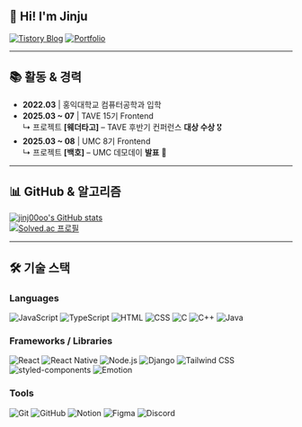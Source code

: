## 👋 Hi! I'm Jinju

[![Tistory Blog](https://img.shields.io/badge/Tistory-000000?style=flat&logo=blogger&logoColor=white)](https://icems0428.tistory.com/)
[![Portfolio](https://img.shields.io/badge/Portfolio-FF6F61?style=flat&logo=aboutdotme&logoColor=white)](https://jinju-portfolio-ruby.vercel.app/)

---

## 📚 활동 & 경력

- **2022.03** | 홍익대학교 컴퓨터공학과 입학  
- **2025.03 ~ 07** | TAVE 15기 Frontend  
  ↳ 프로젝트 **[웨더타고]** – TAVE 후반기 컨퍼런스 **대상 수상** 🎖️  
- **2025.03 ~ 08** | UMC 8기 Frontend  
  ↳ 프로젝트 **[백호]** – UMC 데모데이 **발표** 🎤

---

## 📊 GitHub & 알고리즘

[![jinj00oo's GitHub stats](https://github-readme-stats.vercel.app/api?username=jinj00oo&show_icons=true&theme=github_dark&count_private=true)](https://github.com/anuraghazra/github-readme-stats)  
[![Solved.ac 프로필](http://mazassumnida.wtf/api/generate_badge?boj=icems0428)](https://solved.ac/icems0428)

---

## 🛠️ 기술 스택

### Languages
![JavaScript](https://img.shields.io/badge/JavaScript-F7DF1E?style=flat&logo=javascript&logoColor=black)
![TypeScript](https://img.shields.io/badge/TypeScript-3178C6?style=flat&logo=typescript&logoColor=white)
![HTML](https://img.shields.io/badge/HTML5-E34F26?style=flat&logo=html5&logoColor=white)
![CSS](https://img.shields.io/badge/CSS-1572B6?style=flat&logo=css3&logoColor=white)
![C](https://img.shields.io/badge/C-A8B9CC?style=flat&logo=c&logoColor=white)
![C++](https://img.shields.io/badge/C++-00599C?style=flat&logo=c%2B%2B&logoColor=white)
![Java](https://img.shields.io/badge/Java-007396?style=flat&logo=java&logoColor=white)

### Frameworks / Libraries
![React](https://img.shields.io/badge/React-61DAFB?style=flat&logo=react&logoColor=white)
![React Native](https://img.shields.io/badge/React_Native-20232A?style=flat&logo=react&logoColor=61DAFB)
![Node.js](https://img.shields.io/badge/Node.js-339933?style=flat&logo=nodedotjs&logoColor=white)
![Django](https://img.shields.io/badge/Django-092E20?style=flat&logo=django&logoColor=white)
![Tailwind CSS](https://img.shields.io/badge/Tailwind_CSS-06B6D4?style=flat&logo=tailwindcss&logoColor=white)
![styled-components](https://img.shields.io/badge/styled--components-DB7093?style=flat&logo=styled-components&logoColor=white)
![Emotion](https://img.shields.io/badge/Emotion-C76494?style=flat&logo=emotion&logoColor=white)

### Tools
![Git](https://img.shields.io/badge/Git-F05032?style=flat&logo=git&logoColor=white)
![GitHub](https://img.shields.io/badge/GitHub-181717?style=flat&logo=github&logoColor=white)
![Notion](https://img.shields.io/badge/Notion-000000?style=flat&logo=notion&logoColor=white)
![Figma](https://img.shields.io/badge/Figma-F24E1E?style=flat&logo=figma&logoColor=white)
![Discord](https://img.shields.io/badge/Discord-5865F2?style=flat&logo=discord&logoColor=white)
